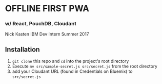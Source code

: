 # OFFLINE FIRST PWA

### w/ React, PouchDB, Cloudant

Nick Kasten
IBM Dev Intern
Summer 2017

## Installation

1. `git clone` this repo and `cd` into the project's root directory
2. Execute `mv src/sample-secret.js src/secret.js` from the root directory
3. add your Cloudant URL (found in Credentials on Bluemix) to `src/secret.js`
